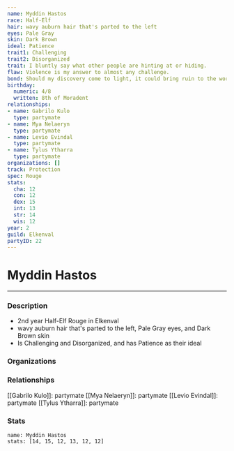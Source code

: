 ```yaml
---
name: Myddin Hastos
race: Half-Elf
hair: wavy auburn hair that's parted to the left
eyes: Pale Gray
skin: Dark Brown
ideal: Patience
trait1: Challenging
trait2: Disorganized
trait: I bluntly say what other people are hinting at or hiding.
flaw: Violence is my answer to almost any challenge.
bond: Should my discovery come to light, it could bring ruin to the world.
birthday:
  numeric: 4/8
  written: 8th of Moradent
relationships:
- name: Gabrilo Kulo
  type: partymate
- name: Mya Nelaeryn
  type: partymate
- name: Levio Evindal
  type: partymate
- name: Tylus Ytharra
  type: partymate
organizations: []
track: Protection
spec: Rouge
stats:
  cha: 12
  con: 12
  dex: 15
  int: 13
  str: 14
  wis: 12
year: 2
guild: Elkenval
partyID: 22
---
```

# Myddin Hastos
---
### Description
- 2nd year Half-Elf Rouge in Elkenval
- wavy auburn hair that's parted to the left, Pale Gray eyes, and Dark Brown skin
- Is Challenging and Disorganized, and has Patience as their ideal

### Organizations
### Relationships
[[Gabrilo Kulo]]: partymate
[[Mya Nelaeryn]]: partymate
[[Levio Evindal]]: partymate
[[Tylus Ytharra]]: partymate
### Stats
```statblock
name: Myddin Hastos
stats: [14, 15, 12, 13, 12, 12]
```